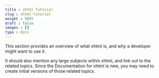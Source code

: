 ```yaml
---
title : xhtml Tutorial
slug : xhtml-tutorial
weight : 9995
draft : false
images : []
type : docs
---
```


This section provides an overview of what xhtml is, and why a developer might want to use it.

It should also mention any large subjects within xhtml, and link out to the related topics.  Since the Documentation for xhtml is new, you may need to create initial versions of those related topics.

